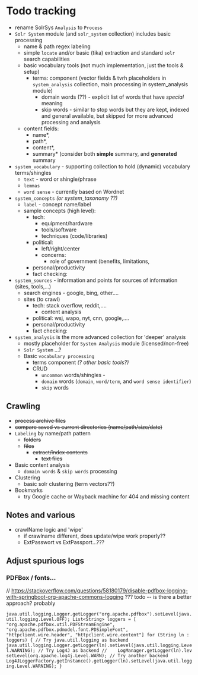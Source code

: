 # Todo tracking

- rename SolrSys `Analysis` to `Process`
- `Solr System` module (and `solr_system` collection) includes basic processing
  - name & path regex labeling
  - simple `locate` and/or basic (tika) extraction and standard `solr` search capabilities
  - basic vocabulary tools (not much implementation, just the tools & setup)
    - terms: component (vector fields & tvrh placeholders in `system_analysis` collection, main processing in system_analysis module)
      - domain words (??) - explicit list of words that have _special_ meaning
      - skip words - similar to stop words but they are kept, indexed and general available, but skipped for more advanced processing and analysis
  - content fields:
    - name*, 
    - path*, 
    - content*,
    - summary* (consider both **simple** summary, and **generated** summary
- `system_vocabulary` - supporting collection to hold (dynamic) vocabulary terms/shingles
  - `text` - word or shingle/phrase 
  - `lemmas`
  - `word sense` - currently based on Wordnet
- `system_concepts` _(or system_taxonomy ??)_
  - `label` - concept name/label
  - sample concepts (high level):
    - tech: 
      - equipment/hardware
      - tools/software
      - techniques (code/libraries)
    - political: 
      - left/right/center
      - concerns:
        - role of government (benefits, limitations, 
    - personal/productivity
    - fact checking: 
- `system_sources` - information and points for sources of information (sites, tools,...)
  - search engines - google, bing, other....
  - sites (to crawl)
    - tech: stack overflow, reddit,....
      - content analysis
    - political: wsj, wapo, nyt, cnn, google,....
    - personal/productivity
    - fact checking: 
- `system_analysis` is the more advanced collection for 'deeper' analysis
  - mostly placeholder for `System Analysis` module (licensed/non-free)
  - `Solr System` ...?
  - Basic `vocabulary processing`
    - terms component _(? other basic tools?)_
    - CRUD
      - `uncommon` words/shingles - 
      - `domain` words (`domain`, `word/term`, and `word sense identifier`)
      - `skip` words

## Crawling

- ~~process archive files~~
- ~~compare saved vs current directories (name/path/size/date)~~
- `Labeling`  by name/path pattern
  - ~~folders~~
  - ~~files~~
    - ~~extract/index contents~~
      - ~~text files~~
- Basic content analysis
  - `domain words` & `skip words` processing
- Clustering
  - basic solr clustering (term vectors??)
- Bookmarks
  - try Google cache or Wayback machine for 404 and missing content


## Notes and various
- crawlName logic and 'wipe'
  - if crawlname different, does update/wipe work properly??
  - ExtPasswort vs ExtPassport...???


## Adjust spurious logs

### PDFBox / fonts...
// https://stackoverflow.com/questions/58180179/disable-pdfbox-logging-with-springboot-org-apache-commons-logging   ??? todo -- is there a better approach? probably

`
java.util.logging.Logger.getLogger("org.apache.pdfbox").setLevel(java.util.logging.Level.OFF);
List<String> loggers = [
        "org.apache.pdfbox.util.PDFStreamEngine",
        "org.apache.pdfbox.pdmodel.font.PDSimpleFont",
        "httpclient.wire.header",
        "httpclient.wire.content"]
for (String ln : loggers) {
    // Try java.util.logging as backend
    java.util.logging.Logger.getLogger(ln).setLevel(java.util.logging.Level.WARNING);
    // Try Log4J as backend
//    LogManager.getLogger(ln).lev  setLevel(org.apache.log4j.Level.WARN);
    // Try another backend
    Log4JLoggerFactory.getInstance().getLogger(ln).setLevel(java.util.logging.Level.WARNING);
}
`
